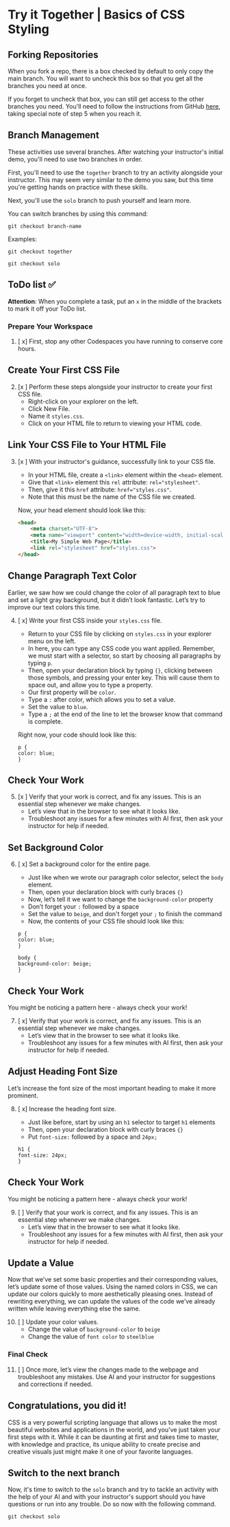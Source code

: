 # Try it Together | Basics of CSS Styling

## Forking Repositories
When you fork a repo, there is a box checked by default to only copy the main branch. You will want to uncheck this box so that you get all the branches you need at once. 

If you forget to uncheck that box, you can still get access to the other branches you need. You'll need to follow the instructions from GitHub [here](https://docs.github.com/en/pull-requests/collaborating-with-pull-requests/proposing-changes-to-your-work-with-pull-requests/creating-and-deleting-branches-within-your-repository#creating-a-branch), taking special note of step 5 when you reach it.

## Branch Management
These activities use several branches. After watching your instructor's initial demo, you'll need to use two branches in order. 

First, you'll need to use the `together` branch to try an activity alongside your instructor. This may seem very similar to the demo you saw, but this time you're getting hands on practice with these skills. 

Next, you'll use the `solo` branch to push yourself and learn more. 

You can switch branches by using this command:

`git checkout branch-name`

Examples:

```
git checkout together
```

```
git checkout solo
```

## ToDo list ✅
**Attention**: When you complete a task, put an `x` in the middle of the brackets to mark it off your ToDo list.

### Prepare Your Workspace

1. [ x] First, stop any other Codespaces you have running to conserve core hours.

## Create Your First CSS File
2. [x ] Perform these steps alongside your instructor to create your first CSS file.
    - Right-click on your explorer on the left.
    - Click New File.
    - Name it `styles.css`.
    - Click on your HTML file to return to viewing your HTML code.

## Link Your CSS File to Your HTML File
3. [x ] With your instructor's guidance, successfully link to your CSS file.
    - In your HTML file, create a `<link>` element within the `<head>` element.
    - Give that `<link>` element this `rel` attribute: `rel="stylesheet"`.
    - Then, give it this `href` attribute: `href="styles.css"`.
    - Note that this must be the name of the CSS file we created.

    Now, your head element should look like this:

    ```html
    <head>
        <meta charset="UTF-8">
        <meta name="viewport" content="width=device-width, initial-scale=1.0">
        <title>My Simple Web Page</title>
        <link rel="stylesheet" href="styles.css">
    </head>
    ```

## Change Paragraph Text Color
Earlier, we saw how we could change the color of all paragraph text to blue and set a light gray background, but it didn’t look fantastic. Let’s try to improve our text colors this time.

 4. [ x] Write your first CSS inside your `styles.css` file.
    - Return to your CSS file by clicking on `styles.css` in your explorer menu on the left.
    - In here, you can type any CSS code you want applied. Remember, we must start with a selector, so start by choosing all paragraphs by typing `p`.
    - Then, open your declaration block by typing `{}`, clicking between those symbols, and pressing your enter key. This will cause them to space out, and allow you to type a property. 
    - Our first property will be `color`.
    - Type a `:` after color, which allows you to set a value.
    - Set the value to `blue`.
    - Type a `;` at the end of the line to let the browser know that command is complete.

    Right now, your code should look like this:

    ```
    p {
    color: blue;
    }
    ```

## Check Your Work
5. [x ] Verify that your work is correct, and fix any issues. This is an essential step whenever we make changes.
    - Let’s view that in the browser to see what it looks like. 
    - Troubleshoot any issues for a few minutes with AI first, then ask your instructor for help if needed.

## Set Background Color
6. [ x] Set a background color for the entire page.

    - Just like when we wrote our paragraph color selector, select the `body` element.
    - Then, open your declaration block with curly braces `{}`
    - Now, let’s tell it we want to change the `background-color` property
    - Don’t forget your `:` followed by a space
    - Set the value to `beige`, and don't forget your `;` to finish the command
    - Now, the contents of your CSS file should look like this:

    ```
    p {
    color: blue;
    }

    body {
    background-color: beige;
    }
    ```

## Check Your Work
You might be noticing a pattern here - always check your work!

7. [ x] Verify that your work is correct, and fix any issues. This is an essential step whenever we make changes.
    - Let’s view that in the browser to see what it looks like. 
    - Troubleshoot any issues for a few minutes with AI first, then ask your instructor for help if needed.

## Adjust Heading Font Size
Let’s increase the font size of the most important heading to make it more prominent.

8. [ x] Increase the heading font size.
    - Just like before, start by using an `h1` selector to target `h1` elements
    - Then, open your declaration block with curly braces `{}`
    - Put `font-size:` followed by a space and `24px;`

    ```
    h1 {
    font-size: 24px;
    }
    ```

## Check Your Work
You might be noticing a pattern here - always check your work!

9. [ ] Verify that your work is correct, and fix any issues. This is an essential step whenever we make changes.
    - Let’s view that in the browser to see what it looks like. 
    - Troubleshoot any issues for a few minutes with AI first, then ask your instructor for help if needed.


## Update a Value
Now that we’ve set some basic properties and their corresponding values, let’s update some of those values. Using the named colors in CSS, we can update our colors quickly to more aesthetically pleasing ones. Instead of rewriting everything, we can update the values of the code we’ve already written while leaving everything else the same.

10. [ ] Update your color values.
    - Change the value of `background-color` to `beige`
    - Change the value of `font color` to `steelblue`

### Final Check

11. [ ] Once more, let’s view the changes made to the webpage and troubleshoot any mistakes. Use AI and your instructor for suggestions and corrections if needed.

## Congratulations, you did it!
CSS is a very powerful scripting language that allows us to make the most beautiful websites and applications in the world, and you've just taken your first steps with it. While it can be daunting at first and takes time to master, with knowledge and practice, its unique ability to create precise and creative visuals just might make it one of your favorite languages.

## Switch to the next branch
Now, it's time to switch to the `solo` branch and try to tackle an activity with the help of your AI and with your instructor's support should you have questions or run into any trouble. Do so now with the following command.

```
git checkout solo
```